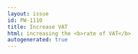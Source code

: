 ```yaml
---
layout: issue
id: PW-1110
title: Increase VAT
html: increasing the <b>rate of VAT</b>
autogenerated: true
---
```

